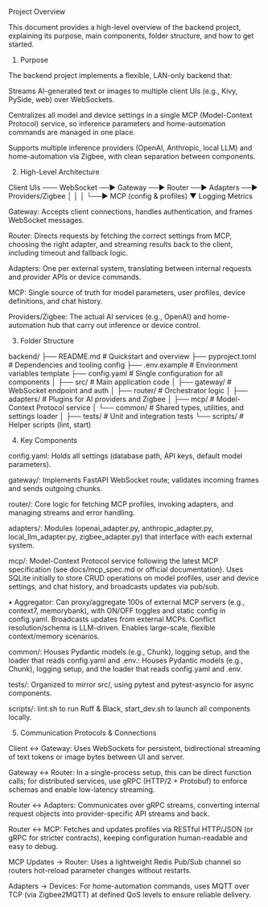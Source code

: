 Project Overview

This document provides a high-level overview of the backend project, explaining its purpose, main components, folder structure, and how to get started.

1. Purpose

The backend project implements a flexible, LAN-only backend that:

Streams AI-generated text or images to multiple client UIs (e.g., Kivy, PySide, web) over WebSockets.

Centralizes all model and device settings in a single MCP (Model-Context Protocol) service, so inference parameters and home-automation commands are managed in one place.

Supports multiple inference providers (OpenAI, Anthropic, local LLM) and home-automation via Zigbee, with clean separation between components.

2. High-Level Architecture

Client UIs  ─── WebSocket ──▶ Gateway ──▶ Router ──▶ Adapters ──▶ Providers/Zigbee
                       │            │
                       │            └──▶ MCP (config & profiles)
                       ▼
                   Logging
                   Metrics

Gateway: Accepts client connections, handles authentication, and frames WebSocket messages.

Router: Directs requests by fetching the correct settings from MCP, choosing the right adapter, and streaming results back to the client, including timeout and fallback logic.

Adapters: One per external system, translating between internal requests and provider APIs or device commands.

MCP: Single source of truth for model parameters, user profiles, device definitions, and chat history.

Providers/Zigbee: The actual AI services (e.g., OpenAI) and home-automation hub that carry out inference or device control.

3. Folder Structure

backend/
├── README.md         # Quickstart and overview
├── pyproject.toml    # Dependencies and tooling config
├── .env.example      # Environment variables template
├── config.yaml       # Single configuration for all components
│
├── src/              # Main application code
│   ├── gateway/      # WebSocket endpoint and auth
│   ├── router/       # Orchestrator logic
│   ├── adapters/     # Plugins for AI providers and Zigbee
│   ├── mcp/          # Model-Context Protocol service
│   └── common/       # Shared types, utilities, and settings loader
│
├── tests/            # Unit and integration tests
└── scripts/          # Helper scripts (lint, start)

4. Key Components

config.yaml: Holds all settings (database path, API keys, default model parameters).

gateway/: Implements FastAPI WebSocket route; validates incoming frames and sends outgoing chunks.

router/: Core logic for fetching MCP profiles, invoking adapters, and managing streams and error handling.

adapters/: Modules (openai_adapter.py, anthropic_adapter.py, local_llm_adapter.py, zigbee_adapter.py) that interface with each external system.

mcp/: Model-Context Protocol service following the latest MCP specification (see docs/mcp_spec.md or official documentation). Uses SQLite initially to store CRUD operations on model profiles, user and device settings, and chat history, and broadcasts updates via pub/sub.

  • Aggregator: Can proxy/aggregate 100s of external MCP servers (e.g., context7, memorybank), with ON/OFF toggles and static config in config.yaml. Broadcasts updates from external MCPs. Conflict resolution/schema is LLM-driven. Enables large-scale, flexible context/memory scenarios.

common/: Houses Pydantic models (e.g., Chunk), logging setup, and the loader that reads config.yaml and .env.: Houses Pydantic models (e.g., Chunk), logging setup, and the loader that reads config.yaml and .env.

tests/: Organized to mirror src/, using pytest and pytest-asyncio for async components.

scripts/: lint.sh to run Ruff & Black, start_dev.sh to launch all components locally.

5. Communication Protocols & Connections

Client ↔ Gateway: Uses WebSockets for persistent, bidirectional streaming of text tokens or image bytes between UI and server.

Gateway ↔ Router: In a single-process setup, this can be direct function calls; for distributed services, use gRPC (HTTP/2 + Protobuf) to enforce schemas and enable low-latency streaming.

Router ↔ Adapters: Communicates over gRPC streams, converting internal request objects into provider-specific API streams and back.

Router ↔ MCP: Fetches and updates profiles via RESTful HTTP/JSON (or gRPC for stricter contracts), keeping configuration human-readable and easy to debug.

MCP Updates → Router: Uses a lightweight Redis Pub/Sub channel so routers hot-reload parameter changes without restarts.

Adapters → Devices: For home-automation commands, uses MQTT over TCP (via Zigbee2MQTT) at defined QoS levels to ensure reliable delivery.

